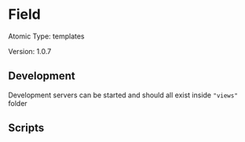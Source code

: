 # Field

Atomic Type: templates

Version: 1.0.7

## Development

Development servers can be started and should all exist inside `"views"` folder

## Scripts
